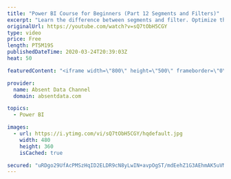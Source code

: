```yaml
---
title: "Power BI Course for Beginners (Part 12 Segments and Filters)"
excerpt: "Learn the difference between segments and filter. Optimize the user experience by learn how to make an interactivity using custom filters."
originalUrl: https://youtube.com/watch?v=sQ7tObH5CGY
type: video
price: Free
length: PT5M19S
publishedDateTime: 2020-03-24T20:39:03Z
heat: 50

featuredContent: "<iframe width=\"800\" height=\"500\" frameborder=\"0\" src=\"https://www.youtube.com/embed/sQ7tObH5CGY\" allow=\"accelerometer; autoplay; encrypted-media; gyroscope; picture-in-picture\" allowfullscreen></iframe>"

provider:
  name: Absent Data Channel
  domain: absentdata.com

topics:
  - Power BI

images:
  - url: https://i.ytimg.com/vi/sQ7tObH5CGY/hqdefault.jpg
    width: 480
    height: 360
    isCached: true

secured: "uRDgo29UfAcPMSzHqID2ELDR9cN8yLwIN+avpOgST/mdEehZ1G3AEhmAK5uVMsxRlMPSoHrybRc3CPDDACNvtF+CiF7CGPYgme6bR7CVdSWfnbIniim+RUWzDMFh4uTtP+X1O6RSZ7+5G2R3iesvUPmk+Y+qVV/eRQWDNGXRFLyDL3gCi2xa+GSZ/Emr6GAcZZgxsv1qkeIl3vnfYnJL5d7mYWQfiU8GK4vIm9jqX4qCUCbqcykLqf1VT65i/bSSQTzZlOwSlcaQYuiD9HpV0m+LG0yL2FbgXByBHfABISGu9vVmyDHqmOma2QP8k8ZgvidCbv1wj7NjWWuOnVvwh6xIND0G/LOTUwgFRqsruuOQrR4R0V+lXkGOxENdY+JRYsH0Wqgz/9HUFsNyF5zuAfKVBrIolxpkCj+c5Eg9O2Y=;og/kdCcmgKDNgYscZEq+EQ=="
---
```


